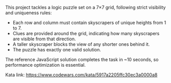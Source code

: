 This project tackles a logic puzzle set on a 7×7 grid, following strict visibility and uniqueness rules:
- Each row and column must contain skyscrapers of unique heights from 1 to 7.
- Clues are provided around the grid, indicating how many skyscrapers are visible from that direction.
- A taller skyscraper blocks the view of any shorter ones behind it.
- The puzzle has exactly one valid solution.

The reference JavaScript solution completes the task in ~10 seconds, so performance optimization is essential.

Kata link: https://www.codewars.com/kata/5917a2205ffc30ec3a0000a8
